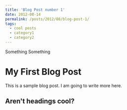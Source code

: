 ```yaml
---
title: 'Blog Post number 1'
date: 2012-08-14
permalink: /posts/2012/08/blog-post-1/
tags:
  - cool posts
  - category1
  - category2
---
```

Something Something

My First Blog Post
======

This is a sample blog post. I am going to write more here.

Aren't headings cool?
------
